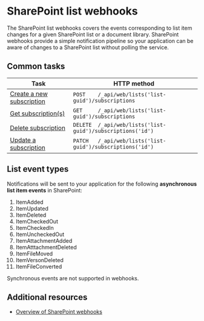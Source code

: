 # SharePoint list webhooks

The SharePoint list webhooks covers the events corresponding to list item changes for a given SharePoint list or a document library. SharePoint webhooks provide a simple notification pipeline so your application can be aware of changes to a SharePoint list without polling the service.

## Common tasks
| Task                                                | HTTP method                                                  |
|-----------------------------------------------------|--------------------------------------------------------------|
| [Create a new subscription](./create-subscription) | `POST    /_api/web/lists('list-guid')/subscriptions`         |
| [Get subscription(s)](./get-subscription)          | `GET     /_api/web/lists('list-guid')/subscriptions`         |
| [Delete subscription](./delete-subscription)       | `DELETE  /_api/web/lists('list-guid')/subscriptions('id')`   |
| [Update a subscription](./update-subscription)     | `PATCH   /_api/web/lists('list-guid')/subscriptions('id')`   |

## List event types
Notifications will be sent to your application for the following **asynchronous list item events** in SharePoint:

1.	ItemAdded
2.	ItemUpdated
3.	ItemDeleted
4.	ItemCheckedOut
5.	ItemCheckedIn
6.	ItemUncheckedOut
7.	ItemAttachmentAdded
8.	ItemAtttachmentDeleted
9.	ItemFileMoved
10.	ItemVersonDeleted
11.	ItemFileConverted

Synchronous events are not supported in webhooks.

## Additional resources

- [Overview of SharePoint webhooks](../sharepoint-webhooks-overview)